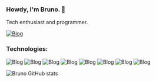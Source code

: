 ### Howdy, I'm Bruno. 🤙
Tech enthusiast and programmer.

[![Blog](https://img.shields.io/badge/LinkedIn-0077B5?style=for-the-badge&logo=linkedin&logoColor=white)](https://www.linkedin.com/in/brunofabbio/)

### Technologies:

![Blog](https://img.shields.io/badge/Python-14354C?style=for-the-badge&logo=python&logoColor=white)
![Blog](https://img.shields.io/badge/SQLite-07405E?style=for-the-badge&logo=sqlite&logoColor=white)
![Blog](https://img.shields.io/badge/JavaScript-323330?style=for-the-badge&logo=javascript&logoColor=F7DF1E)
![Blog](https://img.shields.io/badge/HTML5-E34F26?style=for-the-badge&logo=html5&logoColor=white)
![Blog](https://img.shields.io/badge/CSS3-1572B6?style=for-the-badge&logo=css3&logoColor=white)
![Blog](https://img.shields.io/badge/Sass-CC6699?style=for-the-badge&logo=sass&logoColor=white)
![Blog](https://img.shields.io/badge/React-20232A?style=for-the-badge&logo=react&logoColor=61DAFB)
![Blog](https://img.shields.io/badge/Microsoft_SharePoint-0078D4?style=for-the-badge&logo=microsoft-sharepoint&logoColor=white)

![Bruno GitHub stats](https://github-readme-stats.vercel.app/api/top-langs/?username=bfabbio90&theme=blue-green)
